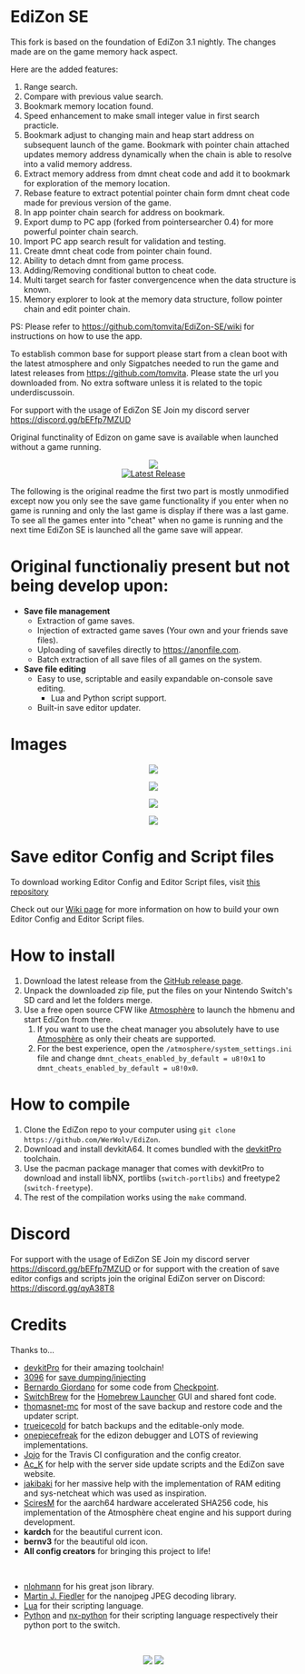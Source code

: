 # EdiZon SE

This fork is based on the foundation of EdiZon 3.1 nightly. The changes made are on the game memory hack aspect. 

Here are the added features: 
1. Range search.
2. Compare with previous value search. 
3. Bookmark memory location found. 
4. Speed enhancement to make small integer value in first search practicle.
5. Bookmark adjust to changing main and heap start address on subsequent launch of the game. Bookmark with pointer chain attached updates memory address dynamically when the chain is able to resolve into a valid memory address.
6. Extract memory address from dmnt cheat code and add it to bookmark for exploration of the memory location. 
7. Rebase feature to extract potential pointer chain form dmnt cheat code made for previous version of the game. 
8. In app pointer chain search for address on bookmark. 
9. Export dump to PC app (forked from pointersearcher 0.4) for more powerful pointer chain search. 
10. Import PC app search result for validation and testing. 
11. Create dmnt cheat code from pointer chain found.
12. Ability to detach dmnt from game process.
13. Adding/Removing conditional button to cheat code.
14. Multi target search for faster convergencence when the data structure is known. 
15. Memory explorer to look at the memory data structure, follow pointer chain and edit pointer chain. 

PS: Please refer to https://github.com/tomvita/EdiZon-SE/wiki for instructions on how to use the app. 

To establish common base for support please start from a clean boot with the latest atmosphere and only Sigpatches needed to run the game and latest releases from https://github.com/tomvita. Please state the url you downloaded from. No extra software unless it is related to the topic underdiscussoin.

For support with the usage of EdiZon SE Join my discord server https://discord.gg/bEFfp7MZUD

Original functinality of Edizon on game save is available when launched without a game running. 

  <p align="center"><img src="https://user-images.githubusercontent.com/68505331/94226638-aa5aad00-ff2a-11ea-8b39-151c41bbc774.jpg"><br />
      <a href="https://github.com/tomvita/EdiZon-SE/releases/latest"><img src="https://img.shields.io/github/downloads/tomvita/EdiZon-SE/total.svg" alt="Latest Release" /></a>
    
    
  </p>

The following is the original readme the first two part is mostly unmodified except now you only see the save game functionality if you enter when no game is running and only the last game is display if there was a last game. To see all the games enter into "cheat" when no game is running and the next time EdiZon SE is launched all the game save will appear. 

# Original functionaliy present but not being develop upon:
  
  - **Save file management**
    - Extraction of game saves.
    - Injection of extracted game saves (Your own and your friends save files).
    - Uploading of savefiles directly to https://anonfile.com.
    - Batch extraction of all save files of all games on the system.
  - **Save file editing**
    - Easy to use, scriptable and easily expandable on-console save editing.
      - Lua and Python script support.
    - Built-in save editor updater.

# Images
  <p align="center"><img src="https://raw.githubusercontent.com/WerWolv/EdiZon/master/assets/main_menu.jpg"></p>
  <p align="center"><img src="https://raw.githubusercontent.com/WerWolv/EdiZon/master/assets/save_editor_1.jpg"></p>
  <p align="center"><img src="https://raw.githubusercontent.com/WerWolv/EdiZon/master/assets/save_editor_2.jpg"></p>
  <p align="center"><img src="https://raw.githubusercontent.com/WerWolv/EdiZon/master/assets/ram_editor.jpg"></p>

# Save editor Config and Script files

  To download working Editor Config and Editor Script files, visit [this repository](https://github.com/WerWolv/EdiZon_ConfigsAndScripts/tree/master)

  Check out our [Wiki page](https://github.com/WerWolv/EdiZon/wiki) for more information on how to build your own Editor Config and Editor Script files.

# How to install

  1. Download the latest release from the [GitHub release page](https://github.com/WerWolv/EdiZon/releases/latest).
  2. Unpack the downloaded zip file, put the files on your Nintendo Switch's SD card and let the folders merge.
  3. Use a free open source CFW like [Atmosphère](https://github.com/Atmosphere-NX/Atmosphere) to launch the hbmenu and start EdiZon from there.
     1. If you want to use the cheat manager you absolutely have to use [Atmosphère](https://github.com/Atmosphere-NX/Atmosphere) as only their cheats are supported.
     2. For the best experience, open the `/atmosphere/system_settings.ini` file and change `dmnt_cheats_enabled_by_default = u8!0x1` to `dmnt_cheats_enabled_by_default = u8!0x0`.


# How to compile

  1. Clone the EdiZon repo to your computer using `git clone https://github.com/WerWolv/EdiZon`.
  2. Download and install devkitA64. It comes bundled with the [devkitPro](https://devkitpro.org) toolchain.
  3. Use the pacman package manager that comes with devkitPro to download and install libNX, portlibs (`switch-portlibs`) and freetype2 (`switch-freetype`).
  4. The rest of the compilation works using the `make` command.

# Discord

  For support with the usage of EdiZon SE Join my discord server https://discord.gg/bEFfp7MZUD
  or for support with the creation of save editor configs and scripts join the original EdiZon server on Discord: https://discord.gg/qyA38T8

# Credits

  Thanks to...

  - [devkitPro](https://devkitpro.org) for their amazing toolchain!
  - [3096](https://github.com/3096) for [save dumping/injecting](https://github.com/3096/nut)
  - [Bernardo Giordano](https://github.com/BernardoGiordano) for some code from [Checkpoint](https://github.com/BernardoGiordano/Checkpoint).
  - [SwitchBrew](https://switchbrew.org/) for the [Homebrew Launcher](https://github.com/switchbrew/nx-hbmenu) GUI and shared font code.
  - [thomasnet-mc](https://github.com/thomasnet-mc/) for most of the save backup and restore code and the updater script.
  - [trueicecold](https://github.com/trueicecold) for batch backups and the editable-only mode.
  - [onepiecefreak](https://github.com/onepiecefreak3) for the edizon debugger and LOTS of reviewing implementations.
  - [Jojo](https://github.com/drdrjojo) for the Travis CI configuration and the config creator.
  - [Ac_K](https://github.com/AcK77) for help with the server side update scripts and the EdiZon save website.
  - [jakibaki](https://github.com/jakibaki) for her massive help with the implementation of RAM editing and sys-netcheat which was used as inspiration.
  - [SciresM](https://github.com/SciresM) for the aarch64 hardware accelerated SHA256 code, his implementation of the Atmosphère cheat engine and his support during development.
  - **kardch** for the beautiful current icon.
  - **bernv3** for the beautiful old icon.
  - **All config creators** for bringing this project to life!

  <br>

  - [nlohmann](https://github.com/nlohmann) for his great json library.
  - [Martin J. Fiedler](https://svn.emphy.de/nanojpeg/trunk/nanojpeg/nanojpeg.c) for the nanojpeg JPEG decoding library.
  - [Lua](https://www.lua.org/) for their scripting language.
  - [Python](https://www.python.org/) and [nx-python](https://github.com/nx-python) for their scripting language respectively their python port to the switch.


  <br>
  <p align="center"><img src="https://www.lua.org/images/logo.gif">
  <img src="https://upload.wikimedia.org/wikipedia/commons/c/c3/Python-logo-notext.svg"><p>
